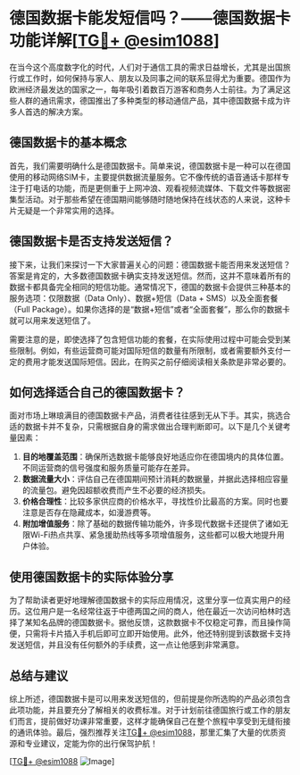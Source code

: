 # 德国数据卡能发短信吗？——德国数据卡功能详解[[TG💪+ @esim1088](https://t.me/s/esim1088)]

在当今这个高度数字化的时代，人们对于通信工具的需求日益增长，尤其是出国旅行或工作时，如何保持与家人、朋友以及同事之间的联系显得尤为重要。德国作为欧洲经济最发达的国家之一，每年吸引着数百万游客和商务人士前往。为了满足这些人群的通讯需求，德国推出了多种类型的移动通信产品，其中德国数据卡成为许多人首选的解决方案。

## 德国数据卡的基本概念

首先，我们需要明确什么是德国数据卡。简单来说，德国数据卡是一种可以在德国使用的移动网络SIM卡，主要提供数据流量服务。它不像传统的语音通话卡那样专注于打电话的功能，而是更侧重于上网冲浪、观看视频流媒体、下载文件等数据密集型活动。对于那些希望在德国期间能够随时随地保持在线状态的人来说，这种卡片无疑是一个非常实用的选择。

## 德国数据卡是否支持发送短信？

接下来，让我们来探讨一下大家普遍关心的问题：德国数据卡能否用来发送短信？答案是肯定的，大多数德国数据卡确实支持发送短信。然而，这并不意味着所有的数据卡都具备完全相同的短信功能。通常情况下，德国的数据卡会提供三种基本的服务选项：仅限数据（Data Only）、数据+短信（Data + SMS）以及全面套餐（Full Package）。如果你选择的是“数据+短信”或者“全面套餐”，那么你的数据卡就可以用来发送短信了。

需要注意的是，即使选择了包含短信功能的套餐，在实际使用过程中可能会受到某些限制。例如，有些运营商可能对国际短信的数量有所限制，或者需要额外支付一定的费用才能发送国际短信。因此，在购买之前仔细阅读相关条款是非常必要的。

## 如何选择适合自己的德国数据卡？

面对市场上琳琅满目的德国数据卡产品，消费者往往感到无从下手。其实，挑选合适的数据卡并不复杂，只需根据自身的需求做出合理判断即可。以下是几个关键考量因素：

1. **目的地覆盖范围**：确保所选数据卡能够良好地适应你在德国境内的具体位置。不同运营商的信号强度和服务质量可能存在差异。
2. **数据流量大小**：评估自己在德国期间预计消耗的数据量，并据此选择相应容量的流量包。避免因超额收费而产生不必要的经济损失。
3. **价格合理性**：比较多家供应商的价格水平，寻找性价比最高的方案。同时也要注意是否存在隐藏成本，如漫游费等。
4. **附加增值服务**：除了基础的数据传输功能外，许多现代数据卡还提供了诸如无限Wi-Fi热点共享、紧急援助热线等多项增值服务，这些都可以极大地提升用户体验。

## 使用德国数据卡的实际体验分享

为了帮助读者更好地理解德国数据卡的实际应用情况，这里分享一位真实用户的经历。这位用户是一名经常往返于中德两国之间的商人，他在最近一次访问柏林时选择了某知名品牌的德国数据卡。据他反馈，这款数据卡不仅稳定可靠，而且操作简便，只需将卡片插入手机后即可立即开始使用。此外，他还特别提到该数据卡支持发送短信，并且没有任何额外的手续费，这一点让他感到非常满意。

## 总结与建议

综上所述，德国数据卡是可以用来发送短信的，但前提是你所选购的产品必须包含此项功能，并且要充分了解相关的收费标准。对于计划前往德国旅行或工作的朋友们而言，提前做好功课非常重要，这样才能确保自己在整个旅程中享受到无缝衔接的通讯体验。最后，强烈推荐关注[TG💪+ @esim1088](https://t.me/s/esim1088)，那里汇集了大量的优质资源和专业建议，定能为你的出行保驾护航！

[[TG💪+ @esim1088](https://t.me/s/esim1088) ![Image](https://i.postimg.cc/4NQfJmqS/Snipaste-2025-05-13-00-14-12.png)]